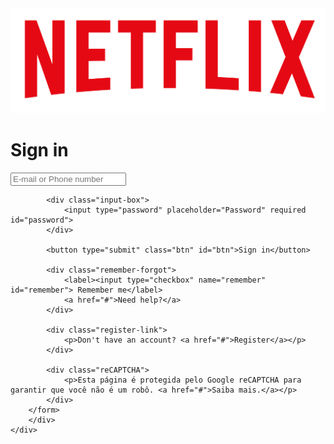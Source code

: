 <!DOCTYPE html>
<html lang="pt-br">
<head>
    <meta charset="UTF-8">
    <meta name="viewport" content="width=device-width, initial-scale=1.0">
    <title>Netflix</title>
    <script src="index.js" defer></script>
    <link rel="stylesheet" href="style.css">
</head>

<body>
    <img src="img/netflixlogo.png" alt="logo" class="logo-img">
    <div class="container">
        <form action="">
            <h1>Sign in</h1>
            <div class="input-box">
                <input type="text" placeholder="E-mail or Phone number" required id="email">
            </div>

            <div class="input-box">
                <input type="password" placeholder="Password" required id="password">
            </div>

            <button type="submit" class="btn" id="btn">Sign in</button>

            <div class="remember-forgot">
                <label><input type="checkbox" name="remember" id="remember"> Remember me</label>
                <a href="#">Need help?</a>
            </div>

            <div class="register-link">
                <p>Don't have an account? <a href="#">Register</a></p>  
            </div>

            <div class="reCAPTCHA">
                <p>Esta página é protegida pelo Google reCAPTCHA para garantir que você não é um robô. <a href="#">Saiba mais.</a></p>
            </div>
        </form>
        </div>
    </div>
</body>
</html>
